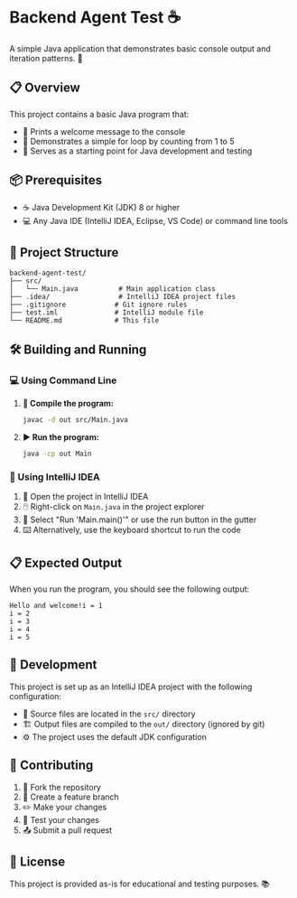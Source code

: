 # Backend Agent Test ☕

A simple Java application that demonstrates basic console output and iteration patterns. 🚀

## 📋 Overview

This project contains a basic Java program that:
- 💬 Prints a welcome message to the console
- 🔄 Demonstrates a simple for loop by counting from 1 to 5
- 🎯 Serves as a starting point for Java development and testing

## 📦 Prerequisites

- ☕ Java Development Kit (JDK) 8 or higher
- 💻 Any Java IDE (IntelliJ IDEA, Eclipse, VS Code) or command line tools

## 📁 Project Structure

```
backend-agent-test/
├── src/
│   └── Main.java          # Main application class
├── .idea/                 # IntelliJ IDEA project files
├── .gitignore            # Git ignore rules
├── test.iml              # IntelliJ module file
└── README.md             # This file
```

## 🛠️ Building and Running

### 💻 Using Command Line

1. **🔨 Compile the program:**
   ```bash
   javac -d out src/Main.java
   ```

2. **▶️ Run the program:**
   ```bash
   java -cp out Main
   ```

### 🎨 Using IntelliJ IDEA

1. 📂 Open the project in IntelliJ IDEA
2. 🖱️ Right-click on `Main.java` in the project explorer
3. 🚀 Select "Run 'Main.main()'" or use the run button in the gutter
4. ⌨️ Alternatively, use the keyboard shortcut to run the code

## 📋 Expected Output

When you run the program, you should see the following output:

```
Hello and welcome!i = 1
i = 2
i = 3
i = 4
i = 5
```

## 🔧 Development

This project is set up as an IntelliJ IDEA project with the following configuration:
- 📂 Source files are located in the `src/` directory
- 🏗️ Output files are compiled to the `out/` directory (ignored by git)
- ⚙️ The project uses the default JDK configuration

## 🤝 Contributing

1. 🍴 Fork the repository
2. 🌿 Create a feature branch
3. ✏️ Make your changes
4. 🧪 Test your changes
5. 📤 Submit a pull request

## 📄 License

This project is provided as-is for educational and testing purposes. 📚